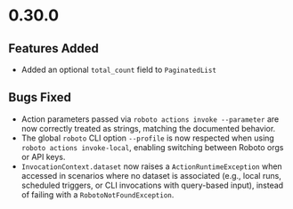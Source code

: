 # 0.30.0
## Features Added
  - Added an optional `total_count` field to `PaginatedList`

## Bugs Fixed
  - Action parameters passed via `roboto actions invoke --parameter` are now correctly treated as strings, matching the documented behavior.
  - The global `roboto` CLI option `--profile` is now respected when using `roboto actions invoke-local`, enabling switching between Roboto orgs or API keys.
  - `InvocationContext.dataset` now raises a `ActionRuntimeException` when accessed in scenarios where no dataset is associated (e.g., local runs, scheduled triggers, or CLI invocations with query-based input), instead of failing with a `RobotoNotFoundException`.

